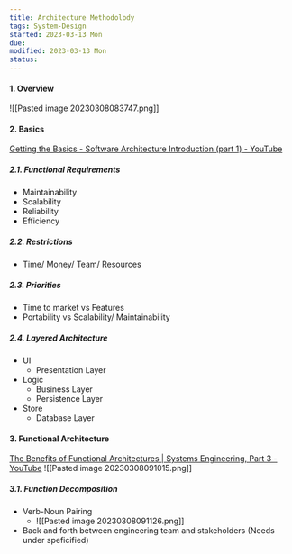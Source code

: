```yaml
---
title: Architecture Methodolody
tags: System-Design   
started: 2023-03-13 Mon
due: 
modified: 2023-03-13 Mon
status: 
---
```

#### 1. Overview
![[Pasted image 20230308083747.png]]
#### 2. Basics
[Getting the Basics - Software Architecture Introduction (part 1) - YouTube](https://www.youtube.com/watch?v=8UlLgOf20Ho)
##### 2.1. Functional Requirements
- Maintainability
- Scalability
- Reliability
- Efficiency
##### 2.2. Restrictions
- Time/ Money/ Team/ Resources
##### 2.3. Priorities
- Time to market vs Features
- Portability vs Scalability/ Maintainability
##### 2.4. Layered Architecture
- UI
	- Presentation Layer
- Logic
	- Business Layer
	- Persistence Layer
- Store
	- Database Layer
#### 3. Functional Architecture
[The Benefits of Functional Architectures | Systems Engineering, Part 3 - YouTube](https://www.youtube.com/watch?v=UTm1ORuZ1dg)
![[Pasted image 20230308091015.png]]
##### 3.1. Function Decomposition
- Verb-Noun Pairing
	- ![[Pasted image 20230308091126.png]]
- Back and forth between engineering team and stakeholders (Needs under speficified)